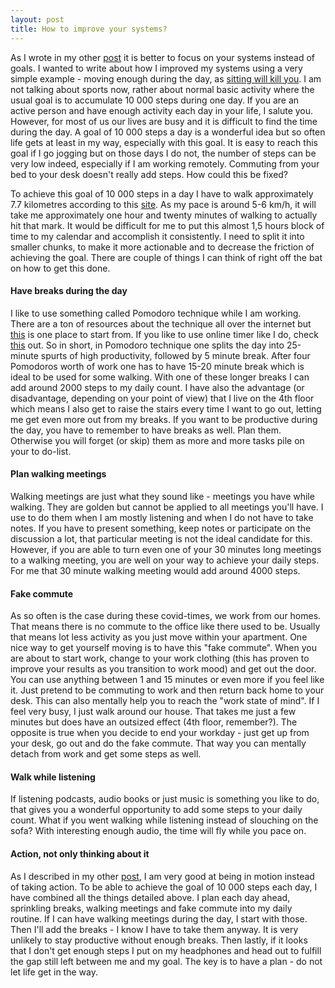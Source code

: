 ```yaml
---
layout: post
title: How to improve your systems?
---
```


As I wrote in my other [post](www.google.com) it is better to focus on your systems instead of goals. I wanted to write about how I improved my systems using a very simple example - moving enough during the day, as [sitting will kill you](https://www.popsci.com/science/article/2013-02/many-reasons-chair-killing-you/). I am not talking about sports now, rather about normal basic activity where the usual goal is to accumulate 10 000 steps during one day. If you are an active person and have enough activity each day in your life, I salute you. However, for most of us our lives are busy and it is difficult to find the time during the day. A goal of 10 000 steps a day is a wonderful idea but so often life gets at least in my way, especially with this goal. It is easy to reach this goal if I go jogging but on those days I do not, the number of steps can be very low indeed, especially if I am working remotely. Commuting from your bed to your desk doesn't really add steps. How could this be fixed? 

To achieve this goal of 10 000 steps in a day I have to walk approximately 7.7 kilometres according to this [site](https://sustainabilityinfo.com/transportation/how-many-steps-in-a-kilometer/). As my pace is around 5-6 km/h, it will take me approximately one hour and twenty minutes of walking to actually hit that mark. It would be difficult for me to put this almost 1,5 hours block of time to my calendar and accomplish it consistently. I need to split it into smaller chunks, to make it more actionable and to decrease the friction of achieving the goal. There are couple of things I can think of right off the bat on how to get this done. 

#### Have breaks during the day

I like to use something called Pomodoro technique while I am working. There are a ton of resources about the technique all over the internet but [this](https://todoist.com/productivity-methods/pomodoro-technique) is one place to start from. If you like to use online timer like I do, check [this](tomato-timer.com) out. So in short, in Pomodoro technique one splits the day into 25-minute spurts of high productivity, followed by 5 minute break. After four Pomodoros worth of work one has to have 15-20 minute break which is ideal to be used for some walking. With one of these longer breaks I can add around 2000 steps to my daily count. I have also the advantage (or disadvantage, depending on your point of view) that I live on the 4th floor which means I also get to raise the stairs every time I want to go out, letting me get even more out from my breaks. If you want to be productive during the day, you have to remember to have breaks as well. Plan them. Otherwise you will forget (or skip) them as more and more tasks pile on your to do-list.

#### Plan walking meetings

Walking meetings are just what they sound like - meetings you have while walking. They are golden but cannot be applied to all meetings you'll have. I use to do them when I am mostly listening and when I do not have to take notes. If you have to present something, keep notes or participate on the discussion a lot, that particular meeting is not the ideal candidate for this. However, if you are able to turn even one of your 30 minutes long meetings to a walking meeting, you are well on your way to achieve your daily steps. For me that 30 minute walking meeting would add around 4000 steps. 

#### Fake commute

As so often is the case during these covid-times, we work from our homes. That means there is no commute to the office like there used to be. Usually that means lot less activity as you just move within your apartment. One nice way to get yourself moving is to have this "fake commute". When you are about to start work, change to your work clothing (this has proven to improve your results as you transition to work mood) and get out the door. You can use anything between 1 and 15 minutes or even more if you feel like it. Just pretend to be commuting to work and then return back home to your desk. This can also mentally help you to reach the "work state of mind". If I feel very busy, I just walk around our house. That takes me just a few minutes but does have an outsized effect (4th floor, remember?). The opposite is true when you decide to end your workday - just get up from your desk, go out and do the fake commute. That way you can mentally detach from work and get some steps as well. 

#### Walk while listening

If listening podcasts, audio books or just music is something you like to do, that gives you a wonderful opportunity to add some steps to your daily count. What if you went walking while listening instead of slouching on the sofa? With interesting enough audio, the time will fly while you pace on. 

#### Action, not only thinking about it

As I described in my other [post](google.com), I am very good at being in motion instead of taking action. To be able to achieve the goal of 10 000 steps each day, I have combined all the things detailed above. I plan each day ahead, sprinkling breaks, walking meetings and fake commute into my daily routine. If I can have walking meetings during the day, I start with those. Then I'll add the breaks - I know I have to take them anyway. It is very unlikely to stay productive without enough breaks. Then lastly, if it looks that I don't get enough steps I put on my headphones and head out to fulfill the gap still left between me and my goal. The key is to have a plan - do not let life get in the way.
